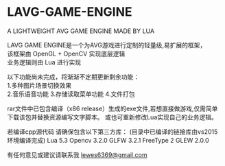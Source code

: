 # LAVG-GAME-ENGINE
A LIGHTWEIGHT AVG GAME ENGINE MADE BY LUA

LAVG GAME ENGINE是一个为AVG游戏进行定制的轻量级,易扩展的框架，  
该框架由 OpenGL + OpenCV 实现底层逻辑  
业务逻辑则由 Lua 进行实现  

以下功能尚未完成，将渐渐不定期更新剩余功能：  
1.多种图片场景切换效果  
2.音乐语音功能
3.存储读取菜单功能
4.文件打包

rar文件中已包含编译（x86 release）生成的exe文件,若想直接做游戏,仅需简单下载该包并替换资源编写文字脚本。
或也可重新修改Lua实现自己的业务逻辑。

若编译cpp源代码 请确保包含以下第三方库：
(目录中已编译的链接库由vs2015环境编译完成)
Lua 5.3
Opencv 3.2.0
GLFW 3.2.1
FreeType 2
GLEW 2.0.0


有任何意见或建议请联系我 lewes6369@gmail.com
